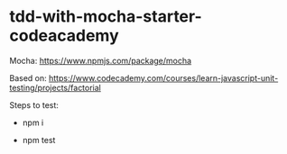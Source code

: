 # tdd-with-mocha-starter-codeacademy

Mocha: https://www.npmjs.com/package/mocha

Based on: https://www.codecademy.com/courses/learn-javascript-unit-testing/projects/factorial

Steps to test:

- npm i

- npm test
